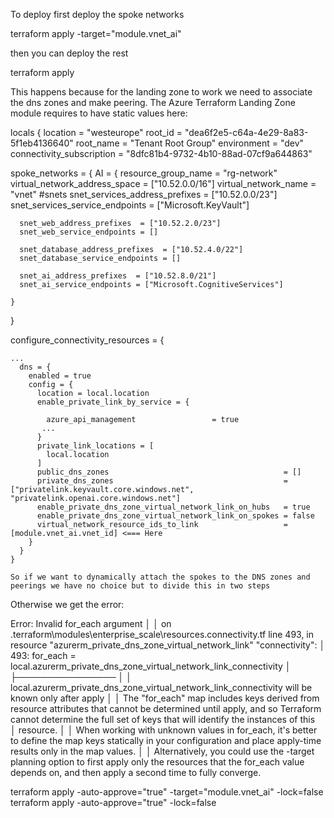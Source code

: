 To deploy first deploy the spoke networks

terraform apply -target="module.vnet_ai"

then you can deploy the rest

terraform apply

This happens because for the landing zone to work we need to associate the dns zones and make peering. The Azure Terraform Landing Zone module requires to have static values here:

locals {
  location                  = "westeurope"
  root_id                   = "dea6f2e5-c64a-4e29-8a83-5f1eb4136640"
  root_name                 = "Tenant Root Group"
  environment               = "dev"
  connectivity_subscription = "8dfc81b4-9732-4b10-88ad-07cf9a644863"

  spoke_networks = {
    AI = {
      resource_group_name           = "rg-network"
      virtual_network_address_space = ["10.52.0.0/16"]
      virtual_network_name          = "vnet"
      #snets
      snet_services_address_prefixes  = ["10.52.0.0/23"]
      snet_services_service_endpoints = ["Microsoft.KeyVault"]

      snet_web_address_prefixes  = ["10.52.2.0/23"]
      snet_web_service_endpoints = []

      snet_database_address_prefixes  = ["10.52.4.0/22"]
      snet_database_service_endpoints = []

      snet_ai_address_prefixes  = ["10.52.8.0/21"]
      snet_ai_service_endpoints = ["Microsoft.CognitiveServices"]

    }
  }

  configure_connectivity_resources = {
    
    ...
      dns = {
        enabled = true
        config = {
          location = local.location
          enable_private_link_by_service = {

            azure_api_management                 = true
           ...
          }
          private_link_locations = [
            local.location
          ]
          public_dns_zones                                       = []
          private_dns_zones                                      = ["privatelink.keyvault.core.windows.net", "privatelink.openai.core.windows.net"]
          enable_private_dns_zone_virtual_network_link_on_hubs   = true
          enable_private_dns_zone_virtual_network_link_on_spokes = false
          virtual_network_resource_ids_to_link                   = [module.vnet_ai.vnet_id] <=== Here
        }
      }
    }

    So if we want to dynamically attach the spokes to the DNS zones and peerings we have no choice but to divide this in two steps
    
Otherwise we get the error:

Error: Invalid for_each argument
│
│   on .terraform\modules\enterprise_scale\resources.connectivity.tf line 493, in resource "azurerm_private_dns_zone_virtual_network_link" "connectivity":
│  493:   for_each = local.azurerm_private_dns_zone_virtual_network_link_connectivity
│     ├────────────────
│     │ local.azurerm_private_dns_zone_virtual_network_link_connectivity will be known only after apply
│
│ The "for_each" map includes keys derived from resource attributes that cannot be determined until apply, and so Terraform cannot determine the full set of keys that will identify the instances of this      
│ resource.
│
│ When working with unknown values in for_each, it's better to define the map keys statically in your configuration and place apply-time results only in the map values.
│
│ Alternatively, you could use the -target planning option to first apply only the resources that the for_each value depends on, and then apply a second time to fully converge.


terraform apply -auto-approve="true" -target="module.vnet_ai" -lock=false
terraform apply -auto-approve="true" -lock=false